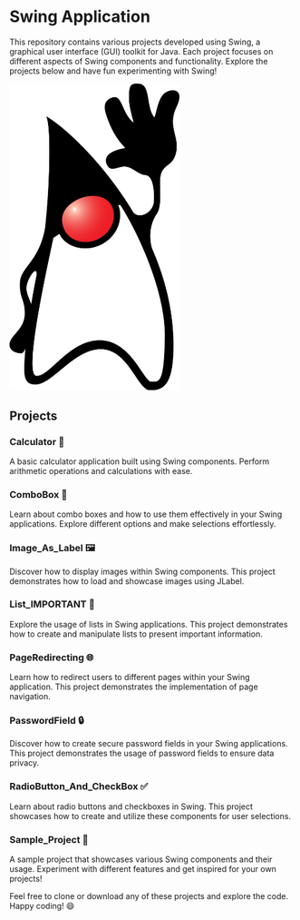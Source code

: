 # Swing Application

This repository contains various projects developed using Swing, a graphical user interface (GUI) toolkit for Java. Each project focuses on different aspects of Swing components and functionality. Explore the projects below and have fun experimenting with Swing!

<img src="javswing.png" width="300">

 

## Projects


### Calculator 🧮
A basic calculator application built using Swing components. Perform arithmetic operations and calculations with ease.


### ComboBox 🔄
Learn about combo boxes and how to use them effectively in your Swing applications. Explore different options and make selections effortlessly.

### Image_As_Label 🖼️
Discover how to display images within Swing components. This project demonstrates how to load and showcase images using JLabel.


### List_IMPORTANT 📜
Explore the usage of lists in Swing applications. This project demonstrates how to create and manipulate lists to present important information.


### PageRedirecting 🌐
Learn how to redirect users to different pages within your Swing application. This project demonstrates the implementation of page navigation.


### PasswordField 🔒
Discover how to create secure password fields in your Swing applications. This project demonstrates the usage of password fields to ensure data privacy.


### RadioButton_And_CheckBox ✅
Learn about radio buttons and checkboxes in Swing. This project showcases how to create and utilize these components for user selections.


### Sample_Project 🎉
A sample project that showcases various Swing components and their usage. Experiment with different features and get inspired for your own projects!

Feel free to clone or download any of these projects and explore the code. Happy coding! 😄

